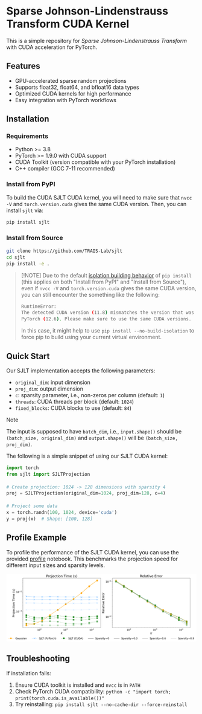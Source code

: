 # Sparse Johnson-Lindenstrauss Transform CUDA Kernel

This is a simple repository for *Sparse Johnson-Lindenstrauss Transform* with CUDA acceleration for PyTorch.

## Features

- GPU-accelerated sparse random projections
- Supports float32, float64, and bfloat16 data types
- Optimized CUDA kernels for high performance
- Easy integration with PyTorch workflows

## Installation

### Requirements

- Python >= 3.8
- PyTorch >= 1.9.0 with CUDA support
- CUDA Toolkit (version compatible with your PyTorch installation)
- C++ compiler (GCC 7-11 recommended)

### Install from PyPI

To build the CUDA SJLT CUDA kernel, you will need to make sure that `nvcc -V` and `torch.version.cuda` gives the same CUDA version. Then, you can install `sjlt` via:

```bash
pip install sjlt
```

### Install from Source

```bash
git clone https://github.com/TRAIS-Lab/sjlt
cd sjlt
pip install -e .
```

>  [!NOTE]
> Due to the default [isolation building behavior](https://github.com/vllm-project/vllm/issues/1453#issuecomment-1951453221) of `pip install` (this applies on both "Install from PyPI" and "Install from Source"), even if `nvcc -V` and `torch.version.cuda` gives the same CUDA version, you can still encounter the something like the following:
> ```bash
> RuntimeError:
> The detected CUDA version (11.8) mismatches the version that was used to compile
> PyTorch (12.6). Please make sure to use the same CUDA versions.
> ```
> In this case, it might help to use `pip install --no-build-isolation` to force pip to build using your current virtual environment.

## Quick Start

Our SJLT implementation accepts the following parameters:

- `original_dim`: input dimension
- `proj_dim`: output dimension
- `c`: sparsity parameter, i.e., non-zeros per column (default: `1`)
- `threads`: CUDA threads per block (default: `1024`)
- `fixed_blocks`: CUDA blocks to use (default: `84`)


> [!Note]
> The input is supposed to have `batch_dim`, i.e., `input.shape()` should be `(batch_size, original_dim)` and `output.shape()` will be `(batch_size, proj_dim)`.

The following is a simple snippet of using our SJLT CUDA kernel:

```python
import torch
from sjlt import SJLTProjection

# Create projection: 1024 -> 128 dimensions with sparsity 4
proj = SJLTProjection(original_dim=1024, proj_dim=128, c=4)

# Project some data
x = torch.randn(100, 1024, device='cuda')
y = proj(x)  # Shape: [100, 128]
```

## Profile Example

To profile the performance of the SJLT CUDA kernel, you can use the provided [profile](https://github.com/TRAIS-Lab/sjlt/blob/main/example/profile.ipynb) notebook. This benchmarks the projection speed for different input sizes and sparsity levels.

<!-- Image -->
![SJLT Example](Figures/profile.png)

## Troubleshooting

If installation fails:

1. Ensure CUDA toolkit is installed and `nvcc` is in `PATH`
2. Check PyTorch CUDA compatibility: `python -c "import torch; print(torch.cuda.is_available())"`
3. Try reinstalling: `pip install sjlt --no-cache-dir --force-reinstall`
